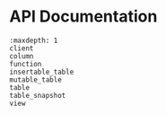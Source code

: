 # API Documentation

```{toctree}
:maxdepth: 1
client
column
function
insertable_table
mutable_table
table
table_snapshot
view
```
